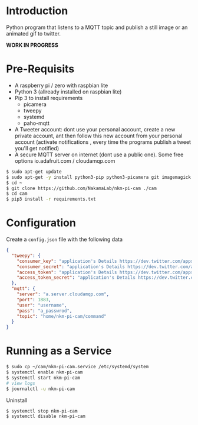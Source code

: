 # Introduction

Python program that listens to a MQTT topic and publish a still image or an animated gif to twitter.

**WORK IN PROGRESS**

# Pre-Requisits

- A raspberry pi / zero with raspbian lite
- Python 3 (allready installed on raspbian lite)
- Pip 3 to install requirements
  - picamera
  - tweepy
  - systemd
  - paho-mqtt
- A Tweeter account: dont use your personal account, create a new private account, ant then follow this new account from your personal account (activate notifications , every time the programs publish a tweet you'll get notified)
- A secure MQTT server on internet (dont use a public one). Some free options io.adafruit.com / cloudamqp.com

```bash
$ sudo apt-get update
$ sudo apt-get -y install python3-pip python3-picamera git imagemagick
$ cd ~
$ git clone https://github.com/NakamaLab/nkm-pi-cam ./cam
$ cd cam
$ pip3 install -r requirements.txt
```

# Configuration

Create a `config.json` file with the following data

```json
{
  "tweepy": {
    "consumer_key": "application's Details https://dev.twitter.com/apps (under 'OAuth settings')",
    "consumer_secret": "application's Details https://dev.twitter.com/apps (under 'OAuth settings')",
    "access_token": "application's Details https://dev.twitter.com/apps (under 'Your access token')",
    "access_token_secret": "application's Details https://dev.twitter.com/apps (under 'Your access token')"
  },
  "mqtt": {
    "server": "a.server.cloudamqp.com",
    "port": 1883,
    "user": "username",
    "pass": "a_passwrod",
    "topic": "home/nkm-pi-cam/command"
  }
}
```

# Running as a Service

```bash
$ sudo cp ~/cam/nkm-pi-cam.service /etc/systemd/system
$ systemctl enable nkm-pi-cam
$ systemctl start nkm-pi-cam
# view logs
$ journalctl -u nkm-pi-cam
```

Uninstall

```bash
$ systemctl stop nkm-pi-cam
$ systemctl disable nkm-pi-cam
```
